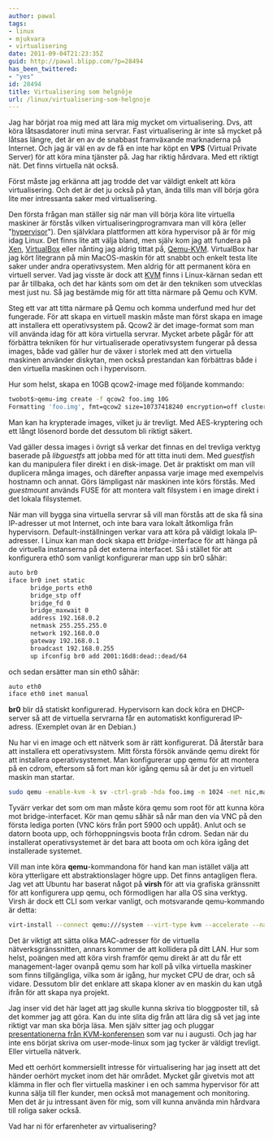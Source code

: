 ```yaml
---
author: pawal
tags:
- linux
- mjukvara
- virtualisering
date: 2011-09-04T21:23:35Z
guid: http://pawal.blipp.com/?p=28494
has_been_twittered:
- "yes"
id: 28494
title: Virtualisering som helgnöje
url: /linux/virtualisering-som-helgnoje
---
```


Jag har börjat roa mig med att lära mig mycket om virtualisering. Dvs,
att köra låtsasdatorer inuti mina servrar. Fast virtualisering är inte
så mycket på låtsas längre, det är en av de snabbast framväxande
marknaderna på Internet. Och jag är väl en av de få en inte har köpt
en <strong>VPS</strong> (Virtual Private Server) för att köra mina
tjänster på. Jag har riktig hårdvara. Med ett riktigt nät. Det finns
virtuella nät också.

Först måste jag erkänna att jag trodde det var väldigt enkelt att köra
virtualisering. Och det är det ju också på ytan, ända tills man vill
börja göra lite mer intressanta saker med virtualisering.

Den första frågan man ställer sig när man vill börja köra lite
virtuella maskiner är förstås vilken virtualiseringprogramvara man
vill köra (eller "<a
href="http://en.wikipedia.org/wiki/Hypervisor">hypervisor</a>"). Den
självklara plattformen att köra hypervisor på är för mig idag
Linux. Det finns lite att välja bland, men själv kom jag att fundera
på <a href="http://xen.org/">Xen</a>, <a
href="http://www.virtualbox.org/">VirtualBox</a> eller nånting jag
aldrig tittat på, <a
href="http://www.linux-kvm.org/page/Main_Page">Qemu-KVM</a>. VirtualBox
har jag kört litegrann på min MacOS-maskin för att snabbt och enkelt
testa lite saker under andra operativsystem. Men aldrig för att
permanent köra en virtuell server. Vad jag visste är dock att <a
href="http://en.wikipedia.org/wiki/Kernel-based_Virtual_Machine">KVM</a>
finns i Linux-kärnan sedan ett par år tillbaka, och det har känts som
om det är den tekniken som utvecklas mest just nu. Så jag bestämde mig
för att titta närmare på Qemu och KVM.

Steg ett var att titta närmare på Qemu och komma underfund med hur det
fungerade. För att skapa en virtuell maskin måste man först skapa en
image att installera ett operativsystem på. Qcow2 är det image-format
som man vill använda idag för att köra virtuella servrar. Mycket
arbete pågår för att förbättra tekniken för hur virtualiserade
operativsystem fungerar på dessa images, både vad gäller hur de växer
i storlek med att den virtuella maskinen använder diskytan, men också
prestandan kan förbättras både i den virtuella maskinen och i
hypervisorn.

Hur som helst, skapa en 10GB qcow2-image med följande kommando:

```sh
twobot$>qemu-img create -f qcow2 foo.img 10G
Formatting 'foo.img', fmt=qcow2 size=10737418240 encryption=off cluster_size=0
```

Man kan ha krypterade images, vilket ju är trevligt. Med AES-kryptering och ett långt lösenord borde det dessutom bli riktigt säkert.

Vad gäller dessa images i övrigt så verkar det finnas en del trevliga
verktyg baserade på *libguestfs* att jobba med för att titta
inuti dem. Med *guestfish* kan du manipulera filer
direkt i en disk-image. Det är praktiskt om man vill duplicera många
images, och därefter anpassa varje image med exempelvis hostnamn och
annat. Görs lämpligast när maskinen inte körs förstås. Med
<em>guestmount</em> används FUSE för att montera valt filsystem i en
image direkt i det lokala filsystemet.

När man vill bygga sina virtuella servrar så vill man förstås att de
ska få sina IP-adresser ut mot Internet, och inte bara vara lokalt
åtkomliga från hypervisorn. Default-inställningen verkar vara att köra
på väldigt lokala IP-adresser. I Linux kan man dock skapa ett
*bridge*-interface för att hänga på de virtuella instanserna på
det externa interfacet. Så i stället för att konfigurera eth0 som
vanligt konfigurerar man upp sin br0 såhär:

```sh
auto br0
iface br0 inet static
      bridge_ports eth0
      bridge_stp off
      bridge_fd 0
      bridge_maxwait 0
      address 192.168.0.2
      netmask 255.255.255.0
      network 192.168.0.0
      gateway 192.168.0.1
      broadcast 192.168.0.255
      up ifconfig br0 add 2001:16d8:dead::dead/64
```

och sedan ersätter man sin eth0 såhär:

```sh
auto eth0
iface eth0 inet manual
```

**br0** blir då statiskt konfigurerad. Hypervisorn kan dock köra en
DHCP-server så att de virtuella servrarna får en automatiskt
konfigurerad IP-adress. (Exemplet ovan är en Debian.)

Nu har vi en image och ett nätverk som är rätt konfigurerat. Då
återstår bara att installera ett operativsystem. Mitt första försök
använde qemu direkt för att installera operativsystemet. Man
konfigurerar upp qemu för att montera på en cdrom, eftersom så fort
man kör igång qemu så är det ju en virtuell maskin man startar.

```sh
sudo qemu -enable-kvm -k sv -ctrl-grab -hda foo.img -m 1024 -net nic,macaddr=DE:AD:BE:EF:A7:A2 -net tap,ifname=tap2 -monitor pty -vnc 0.0.0.0:1 -name foo-dator -cdrom debian-testing-i386-businesscard.iso -boot d
```

Tyvärr verkar det som om man måste köra qemu som root för att kunna
köra mot bridge-interfacet. Kör man qemu såhär så når man den via VNC
på den första lediga porten (VNC körs från port 5900 och uppåt). Anlut
och se datorn boota upp, och förhoppningsvis boota från cdrom. Sedan
när du installerat operativsystemet är det bara att boota om och köra
igång det installerade systemet.

Vill man inte köra **qemu**-kommandona för hand kan man
istället välja att köra ytterligare ett abstraktionslager högre
upp. Det finns antagligen flera. Jag vet att Ubuntu har baserat något
på **virsh** för att via grafiska gränssnitt för att
konfigurera upp qemu, och förmodligen har alla OS sina verktyg. Virsh
är dock ett CLI som verkar vanligt, och motsvarande qemu-kommando är
detta:

```sh
virt-install --connect qemu:///system --virt-type kvm --accelerate --name demo --ram 1024 --disk path=debian.img,size=10,format=qcow2 -w bridge:br0 --mac=DE:AD:BE:EF:A7:A2 --graphics vnc,listen=0.0.0.0,keymap=sv,password='foo' --noautoconsole --cdrom debian-testing-i386-businesscard.iso
```

Det är viktigt att sätta olika MAC-adresser för de virtuella
nätverksgränssnitten, annars kommer de att kollidera på ditt LAN. Hur
som helst, poängen med att köra virsh framför qemu direkt är att du
får ett management-lager ovanpå qemu som har koll på vilka virtuella
maskiner som finns tillgängliga, vilka som är igång, hur mycket CPU de
drar, och så vidare. Dessutom blir det enklare att skapa kloner av en
maskin du kan utgå ifrån för att skapa nya projekt.

Jag inser vid det här laget att jag skulle kunna skriva tio
bloggposter till, så det kommer jag att göra. Kan du inte slita dig
från att lära dig så vet jag inte riktigt var man ska börja läsa. Men
själv sitter jag och pluggar <a
href="http://www.linux-kvm.org/page/KVM_Forum_2011">presentationerna
från KVM-konferensen</a> som var nu i augusti. Och jag har inte ens
börjat skriva om user-mode-linux som jag tycker är väldigt
trevligt. Eller virtuella nätverk.

Med ett oerhört kommersiellt intresse för virtualisering har jag
insett att det händer oerhört mycket inom det här området. Mycket går
givetvis mot att klämma in fler och fler virtuella maskiner i en och
samma hypervisor för att kunna sälja till fler kunder, men också mot
management och monitoring. Men det är ju intressant även för mig, som
vill kunna använda min hårdvara till roliga saker också.

Vad har ni för erfarenheter av virtualisering?
